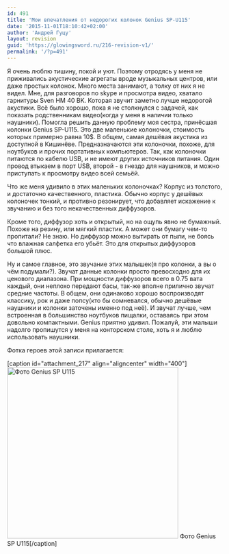 ```yaml
---
id: 491
title: 'Мои впечатления от недорогих колонок Genius SP-U115'
date: '2015-11-01T18:10:42+02:00'
author: 'Андрей Гуцу'
layout: revision
guid: 'https://glowingsword.ru/216-revision-v1/'
permalink: '/?p=491'
---
```


Я очень люблю тишину, покой и уют. Поэтому отродясь у меня не приживались акустические агрегаты вроде музыкальных центров, или даже простых колонок. Много места занимают, а толку от них я не видел. Мне, для разговоров по skype и просмотра видео, хватало гарнитуры Sven HM 40 BK. Которая звучит заметно лучше недорогой акустики. Всё было хорошо, пока я не столкнулся с задачей, как показать родственникам видео(когда у меня в наличии только наушники). Помогла решить данную проблему моя сестра, принёсшая колонки Genius SP-U115. Это две маленькие колоночки, стоимость которых примерно равна 10$. В общем, самая дешёвая акустика из доступной в Кишинёве. Предназначаются эти колоночки, похоже, для ноутбуков и прочих портативных компьютеров. Так, как колоночки питаются по кабелю USB, и не имеют других источников питания. Один провод втыкаем в порт USB, второй - в гнездо для наушников, и можно приступать к просмотру видео всей семьёй. 

Что же меня удивило в этих маленьких колоночках? Корпус из толстого, и достаточно качественного, пластика. Обычно корпус у дешёвых колоночек тонкий, и противно резонирует, что добавляет искажение к звучанию и без того некачественных диффузоров.

Кроме того, диффузор хоть и открытый, но на ощупь явно не бумажный. Похоже на резину, или мягкий пластик. А может они бумагу чем-то пропитали? Не знаю. Но диффузор можно вытирать от пыли, не боясь что влажная салфетка его убьёт. Это для открытых диффузоров большой плюс. 

Ну и самое главное, это звучание этих малышек(я про колонки, а вы о чём подумали?). Звучат данные колонки просто превосходно для их ценового диапазона. При мощности диффузоров всего в 0.75 вата каждый, они неплохо передают басы, так-же вполне прилично звучат средние частоты. В общем, они одинаково хорошо воспроизводят классику, рок и даже попсу(кто бы сомневался, обычно дешёвые наушники и колонки заточены именно под неё). И звучат лучше, чем встроенная в большинство ноутбуков пищалки, оставаясь при этом довольно компактными. Genius приятно удивил. Пожалуй, эти малыши надолго пропишутся у меня на конторском столе, хоть я и люблю использовать наушники. 

Фотка героев этой записи прилагается:

[caption id="attachment_217" align="aligncenter" width="400"]<a href="https://glowingsword.ru/wp-content/uploads/2013/01/Genius_SP_U115_4fc4ceba92a92.jpg"><img src="https://glowingsword.ru/wp-content/uploads/2013/01/Genius_SP_U115_4fc4ceba92a92.jpg" alt="Фото Genius SP U115" width="400" height="400" class="size-full wp-image-217" /></a> Фото Genius SP U115[/caption]